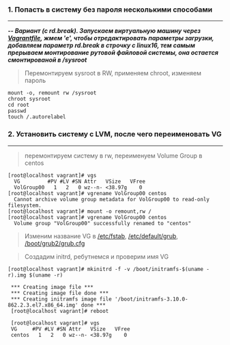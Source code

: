 ### 1. Попасть в систему без пароля несколькими способами
___

***-- Вариант (с rd.break). 
Запускаем виртуальную машину через [Vagrantfile](), жмем 'e', чтобы отредактировать параметры загрузки, добавляем параметр rd.break в строчку с linux16, тем самым прерываем монтирование рутовой файловой системы, она остается смонтированой в /sysroot***

> Перемонтируем sysroot в RW, применяем chroot, изменяем пароль

```console
mount -o, remount rw /sysroot
chroot sysroot
cd root
passwd
touch /.autorelabel
```

### 2. Установить систему с LVM, после чего переименовать VG
---
> перемонтируем систему в rw, переименуем Volume Group в centos
```console 
[root@localhost vagrant]# vgs
  VG         #PV #LV #SN Attr   VSize   VFree
  VolGroup00   1   2   0 wz--n- <38.97g    0 
[root@localhost vagrant]# vgrename VolGroup00 centos
  Cannot archive volume group metadata for VolGroup00 to read-only filesystem.
[root@localhost vagrant]# mount -o remount,rw /         
[root@localhost vagrant]# vgrename VolGroup00 centos
  Volume group "VolGroup00" successfully renamed to "centos"
  ```
  
  > Изменим название VG в  [/etc/fstab](https://github.com/ChurikovAnatolii/UNIT7_INITRD/blob/main/fstab), [/etc/default/grub](https://github.com/ChurikovAnatolii/UNIT7_INITRD/blob/main/grub), [/boot/grub2/grub.cfg](https://github.com/ChurikovAnatolii/UNIT7_INITRD/blob/main/grub.cfg)  
  
  > Создадим initrd, ребутнемся и проверим имя VG  
  ```console
  [root@localhost vagrant]# mkinitrd -f -v /boot/initramfs-$(uname -r).img $(uname -r)
  
   *** Creating image file ***
   *** Creating image file done ***
   *** Creating initramfs image file '/boot/initramfs-3.10.0-862.2.3.el7.x86_64.img' done ***
   [root@localhost vagrant]# reboot
   
   [root@localhost vagrant]# vgs
   VG     #PV #LV #SN Attr   VSize   VFree
   centos   1   2   0 wz--n- <38.97g    0 
   
  ```
